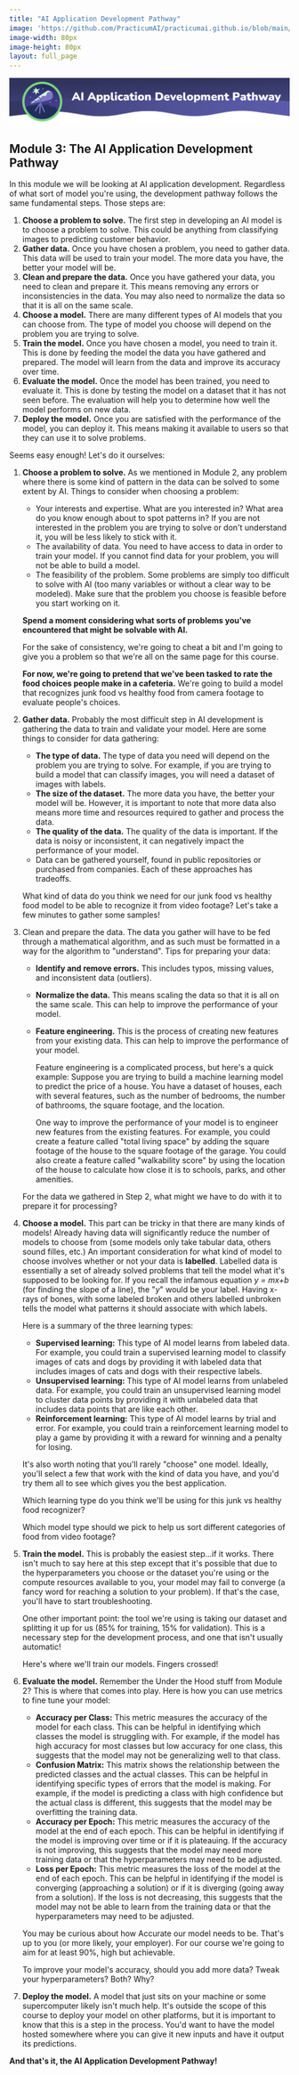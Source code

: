 ```yaml
---
title: "AI Application Development Pathway"
image: 'https://github.com/PracticumAI/practicumai.github.io/blob/main/images/icons/practicumai_beginner.png?raw=true'
image-width: 80px
image-height: 80px
layout: full_page
---
```


![AI Application Development Pathway header](/images/ai_application_development_pathway.png)

## Module 3: The AI Application Development Pathway

In this module we will be looking at AI application development. Regardless of what sort of model you're using, the development pathway follows the same fundamental steps. Those steps are: 

1. **Choose a problem to solve.** The first step in developing an AI model is to choose a problem to solve. This could be anything from classifying images to predicting customer behavior.
1. **Gather data.** Once you have chosen a problem, you need to gather data. This data will be used to train your model. The more data you have, the better your model will be.
1. **Clean and prepare the data.** Once you have gathered your data, you need to clean and prepare it. This means removing any errors or inconsistencies in the data. You may also need to normalize the data so that it is all on the same scale.
1. **Choose a model.** There are many different types of AI models that you can choose from. The type of model you choose will depend on the problem you are trying to solve.
1. **Train the model.** Once you have chosen a model, you need to train it. This is done by feeding the model the data you have gathered and prepared. The model will learn from the data and improve its accuracy over time.
1. **Evaluate the model.** Once the model has been trained, you need to evaluate it. This is done by testing the model on a dataset that it has not seen before. The evaluation will help you to determine how well the model performs on new data.
1. **Deploy the model.** Once you are satisfied with the performance of the model, you can deploy it. This means making it available to users so that they can use it to solve problems.

Seems easy enough! Let's do it ourselves:

1. **Choose a problem to solve.** As we mentioned in Module 2, any problem where there is some kind of pattern in the data can be solved to some extent by AI. Things to consider when choosing a problem:

   * Your interests and expertise. What are you interested in? What area do you know enough about to spot patterns in? If you are not interested in the problem you are trying to solve or don't understand it, you will be less likely to stick with it.
   * The availability of data. You need to have access to data in order to train your model. If you cannot find data for your problem, you will not be able to build a model.
   * The feasibility of the problem. Some problems are simply too difficult to solve with AI (too many variables or without a clear way to be modeled). Make sure that the problem you choose is feasible before you start working on it.

   **Spend a moment considering what sorts of problems you've encountered that might be solvable with AI.**

   For the sake of consistency, we're going to cheat a bit and I'm going to give you a problem so that we're all on the same page for this course.

   **For now, we're going to pretend that we've been tasked to rate the food choices people make in a cafeteria.** We're going to build a model that recognizes junk food vs healthy food from camera footage to evaluate people's choices.

1. **Gather data.** Probably the most difficult step in AI development is gathering the data to train and validate your model. Here are some things to consider for data gathering:

   * **The type of data.** The type of data you need will depend on the problem you are trying to solve. For example, if you are trying to build a model that can classify images, you will need a dataset of images with labels.
   * **The size of the dataset.** The more data you have, the better your model will be. However, it is important to note that more data also means more time and resources required to gather and process the data.
   * **The quality of the data.** The quality of the data is important. If the data is noisy or inconsistent, it can negatively impact the performance of your model.
   * Data can be gathered yourself, found in public repositories or purchased from companies. Each of these approaches has tradeoffs.

   What kind of data do you think we need for our junk food vs healthy food model to be able to recognize it from video footage?
Let's take a few minutes to gather some samples!

1. Clean and prepare the data. The data you gather will have to be fed through a mathematical algorithm, and as such must be formatted in a way for the algorithm to "understand". Tips for preparing your data:
   * **Identify and remove errors.** This includes typos, missing values, and inconsistent data (outliers).
   * **Normalize the data.** This means scaling the data so that it is all on the same scale. This can help to improve the performance of your model.
   * **Feature engineering.** This is the process of creating new features from your existing data. This can help to improve the performance of your model. 

      Feature engineering is a complicated process, but here's a quick example:  Suppose you are trying to build a machine learning model to predict the price of a house. You have a dataset of houses, each with several features, such as the number of bedrooms, the number of bathrooms, the square footage, and the location.

      One way to improve the performance of your model is to engineer new features from the existing features. For example, you could create a feature called "total living space" by adding the square footage of the house to the square footage of the garage. You could also create a feature called "walkability score" by using the location of the house to calculate how close it is to schools, parks, and other amenities.

   For the data we gathered in Step 2, what might we have to do with it to prepare it for processing?

1. **Choose a model.** This part can be tricky in that there are many kinds of models! Already having data will significantly reduce the number of models to choose from (some models only take tabular data, others sound filles, etc.) An important consideration for what kind of model to choose involves whether or not your data is **labelled**. Labelled data is essentially a set of already solved problems that tell the model what it's supposed to be looking for. If you recall the infamous equation *y = mx+b* (for finding the slope of a line), the "*y*" would be your label. Having x-rays of bones, with some labeled broken and others labelled unbroken tells the model what patterns it should associate with which labels.

   Here is a summary of the three learning types:
   * **Supervised learning:** This type of AI model learns from labeled data. For example, you could train a supervised learning model to classify images of cats and dogs by providing it with labeled data that includes images of cats and dogs with their respective labels.
   * **Unsupervised learning:** This type of AI model learns from unlabeled data. For example, you could train an unsupervised learning model to cluster data points by providing it with unlabeled data that includes data points that are like each other.
   * **Reinforcement learning:** This type of AI model learns by trial and error. For example, you could train a reinforcement learning model to play a game by providing it with a reward for winning and a penalty for losing.

   It's also worth noting that you'll rarely "choose" one model. Ideally, you'll select a few that work with the kind of data you have, and you'd try them all to see which gives you the best application.

   Which learning type do you think we'll be using for this junk vs healthy food recognizer? 

   Which model type should we pick to help us sort different categories of food from video footage?

1. **Train the model.** This is probably the easiest step...if it works. There isn't much to say here at this step except that it's possible that due to the hyperparameters you choose or the dataset you're using or the compute resources available to you, your model may fail to converge (a fancy word for reaching a solution to your problem). If that's the case, you'll have to start troubleshooting.

   One other important point: the tool we're using is taking our dataset and splitting it up for us (85% for training, 15% for validation). This is a necessary step for the development process, and one that isn't usually automatic!

   Here's where we'll train our models. Fingers crossed!

1. **Evaluate the model.** Remember the Under the Hood stuff from Module 2? This is where that comes into play. Here is how you can use metrics to fine tune your model:
   * **Accuracy per Class:** This metric measures the accuracy of the model for each class. This can be helpful in identifying which classes the model is struggling with. For example, if the model has high accuracy for most classes but low accuracy for one class, this suggests that the model may not be generalizing well to that class.
   * **Confusion Matrix:** This matrix shows the relationship between the predicted classes and the actual classes. This can be helpful in identifying specific types of errors that the model is making. For example, if the model is predicting a class with high confidence but the actual class is different, this suggests that the model may be overfitting the training data.
   * **Accuracy per Epoch:** This metric measures the accuracy of the model at the end of each epoch. This can be helpful in identifying if the model is improving over time or if it is plateauing. If the accuracy is not improving, this suggests that the model may need more training data or that the hyperparameters may need to be adjusted.
   * **Loss per Epoch:** This metric measures the loss of the model at the end of each epoch. This can be helpful in identifying if the model is converging (approaching a solution) or if it is diverging (going away from a solution). If the loss is not decreasing, this suggests that the model may not be able to learn from the training data or that the hyperparameters may need to be adjusted.

   You may be curious about how Accurate our model needs to be. That's up to you (or more likely, your employer). For our course we're going to aim for at least 90%, high but achievable.

   To improve your model's accuracy, should you add more data? Tweak your hyperparameters? Both? Why?

1. **Deploy the model.** A model that just sits on your machine or some supercomputer likely isn't much help. It's outside the scope of this course to deploy your model on other platforms, but it is important to know that this is a step in the process. You'd want to have the model hosted somewhere where you can give it new inputs and have it output its predictions.

**And that's it, the AI Application Development Pathway!**
